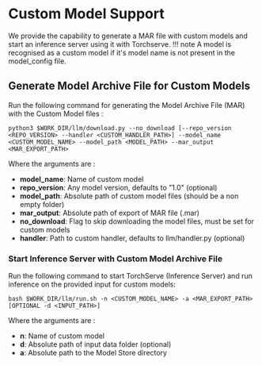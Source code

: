 # Custom Model Support
We provide the capability to generate a MAR file with custom models and start an inference server using it with Torchserve.
!!! note
    A model is recognised as a custom model if it's model name is not present in the model_config file.

## Generate Model Archive File for Custom Models
Run the following command for generating the Model Archive File (MAR) with the Custom Model files :
```
python3 $WORK_DIR/llm/download.py --no_download [--repo_version <REPO_VERSION> --handler <CUSTOM_HANDLER_PATH>] --model_name <CUSTOM_MODEL_NAME> --model_path <MODEL_PATH> --mar_output <MAR_EXPORT_PATH>
```
Where the arguments are :

- **model_name**:       Name of custom model
- **repo_version**:     Any model version, defaults to "1.0" (optional)
- **model_path**:       Absolute path of custom model files (should be a non empty folder)
- **mar_output**:       Absolute path of export of MAR file (.mar)
- **no_download**:      Flag to skip downloading the model files, must be set for custom models
- **handler**:          Path to custom handler, defaults to llm/handler.py (optional)

### Start Inference Server with Custom Model Archive File
Run the following command to start TorchServe (Inference Server) and run inference on the provided input for custom models:
```
bash $WORK_DIR/llm/run.sh -n <CUSTOM_MODEL_NAME> -a <MAR_EXPORT_PATH> [OPTIONAL -d <INPUT_PATH>]
```
Where the arguments are :

- **n**:    Name of custom model 
- **d**:    Absolute path of input data folder (optional)
- **a**:    Absolute path to the Model Store directory
